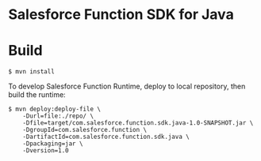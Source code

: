 # Salesforce Function SDK for Java

# Build
```
$ mvn install
```

To develop Salesforce Function Runtime, deploy to local repository, then build the runtime:
```
$ mvn deploy:deploy-file \
    -Durl=file:./repo/ \
    -Dfile=target/com.salesforce.function.sdk.java-1.0-SNAPSHOT.jar \
    -DgroupId=com.salesforce.function \
    -DartifactId=com.salesforce.function.sdk.java \
    -Dpackaging=jar \
    -Dversion=1.0
```